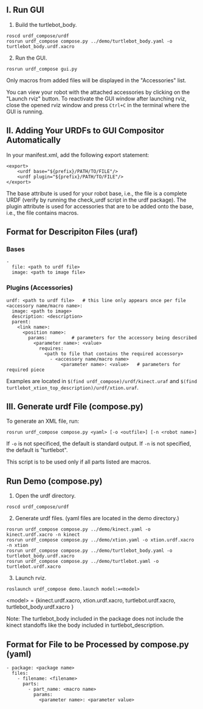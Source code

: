 I. Run GUI
----------

1. Build the turtlebot_body.

```
roscd urdf_compose/urdf
rosrun urdf_compose compose.py ../demo/turtlebot_body.yaml -o turtlebot_body.urdf.xacro
```

2. Run the GUI.

```
rosrun urdf_compose gui.py
```

Only macros from added files will be displayed in the "Accessories" list.

You can view your robot with the attached accessories by clicking on the
"Launch rviz" button. To reactivate the GUI window after launching rviz, close
the opened rviz window and press `Ctrl+C` in the terminal where the GUI is
running.



II. Adding Your URDFs to GUI Compositor Automatically
-----------------------------------------------------

In your manifest.xml, add the following export statement:

    <export>
        <urdf base="${prefix}/PATH/TO/FILE"/>
        <urdf plugin="${prefix}/PATH/TO/FILE"/>
    </export>

The base attribute is used for your robot base, i.e., the file is a complete
URDF (verify by running the check_urdf script in the urdf package). The
plugin attribute is used for accessories that are to be added onto the base,
i.e., the file contains macros.


Format for Descripiton Files (uraf)
-----------------------------------

### Bases

    -
      file: <path to urdf file>
      image: <path to image file>

### Plugins (Accessories)

    urdf: <path to urdf file>   # this line only appears once per file
    <accessory name/macro name>:
      image: <path to image>
      description: <description>
      parent:
        <link name>:
          <position name>:
            params:         # parameters for the accessory being described
              <parameter name>: <value>
                requires:
                  <path to file that contains the required accessory>
                    - <accessory name/macro name>
                        <parameter name>: <value>   # parameters for required piece

Examples are located in `$(find urdf_compose)/urdf/kinect.uraf` and
`$(find turtlebot_xtion_top_description)/urdf/xtion.uraf`.



III. Generate urdf File (compose.py)
------------------------------------

To generate an XML file, run:

    rosrun urdf_compose compose.py <yaml> [-o <outfile>] [-n <robot name>]

If `-o` is not specificed, the default is standard output. If `-n` is not
specified, the default is "turtlebot".

This script is to be used only if all parts listed are macros.


Run Demo (compose.py)
---------------------

1. Open the urdf directory.

```
roscd urdf_compose/urdf
```

2. Generate urdf files. (yaml files are located in the demo directory.)

```
rosrun urdf_compose compose.py ../demo/kinect.yaml -o kinect.urdf.xacro -n kinect
rosrun urdf_compose compose.py ../demo/xtion.yaml -o xtion.urdf.xacro -n xtion
rosrun urdf_compose compose.py ../demo/turtlebot_body.yaml -o turtlebot_body.urdf.xacro
rosrun urdf_compose compose.py ../demo/turtlebot.yaml -o turtlebot.urdf.xacro
```

3. Launch rviz.

```
roslaunch urdf_compose demo.launch model:=<model>
```

   &lt;model&gt; = {kinect.urdf.xacro,
                    xtion.urdf.xacro,
                    turtlebot.urdf.xacro,
                    turtlebot_body.urdf.xacro }

Note: The turtlebot_body included in the package does not include the kinect
      standoffs like the body included in turtlebot_description.


Format for File to be Processed by compose.py (yaml)
----------------------------------------------------

    - package: <package name>
      files:
        - filename: <filename>
          parts:
            - part_name: <macro name>
              params:
                <parameter name>: <parameter value>